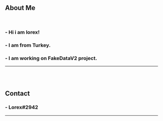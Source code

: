 <h2>About Me</h2>
<br>
<h3>- Hi i am lorex!</h3>
<h3>- I am from Turkey.</h3>
<h3>- I am working on FakeDataV2 project.</h3>
<hr>
<br><br>
<h2>Contact</h2>
<h3>- Lorex#2942</h3>
<hr>



